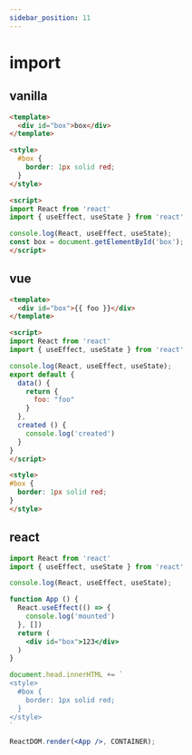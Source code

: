 ```yaml
---
sidebar_position: 11
---
```


# import

## vanilla

```html vanilla libGlobalName={react:{globalName:"React",link:"https://cdn.jsdelivr.net/npm/react@17.0.2/umd/react.production.min.js"}}
<template>
  <div id="box">box</div>
</template>

<style>
  #box {
    border: 1px solid red;
  }
</style>

<script>
import React from 'react'
import { useEffect, useState } from 'react'

console.log(React, useEffect, useState);
const box = document.getElementById('box');
</script>
```


## vue

```html vue libGlobalName={react:{globalName:"React",link:"https://cdn.jsdelivr.net/npm/react@17.0.2/umd/react.production.min.js"}}
<template>
  <div id="box">{{ foo }}</div>
</template>

<script>
import React from 'react'
import { useEffect, useState } from 'react'

console.log(React, useEffect, useState);
export default {
  data() {
    return {
      foo: "foo"
    }
  },
  created () {
    console.log('created')
  }
}
</script>

<style>
#box {
  border: 1px solid red;
}
</style>
```

## react

```jsx react libGlobalName={react:{globalName:"React",link:"https://cdn.jsdelivr.net/npm/react@17.0.2/umd/react.production.min.js"}}
import React from 'react'
import { useEffect, useState } from 'react'

console.log(React, useEffect, useState);

function App () {
  React.useEffect(() => {
    console.log('mounted')
  }, [])
  return (
    <div id="box">123</div>
  )
}

document.head.innerHTML += `
<style>
  #box {
    border: 1px solid red;
  }
</style>
`

ReactDOM.render(<App />, CONTAINER);
```

